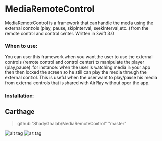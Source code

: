 # MediaRemoteControl 


MediaRemoteControl is a framework that can handle the media using the external controls (play, pause, skipInterval, seekInterval,etc..) 
from the remote control and control center. Written in Swift 3.0


### When to use:
You can user this framework when you want the user to use the external controls (remote control and control center) to manipulate
the player (play,pause). for instance: when the user is watching media in your app then then locked the screen so he still can
play the media through the external control. This is useful when the user want to play/pause his media from external controls
that is shared with AirPlay without open the app.


### Installation:
## Carthage

> github "ShadyGhalab/MediaRemoteControl" "master"




![alt tag](http://i66.tinypic.com/2dadbhh.png)
![alt tag](http://i63.tinypic.com/24d1ysi.png)


